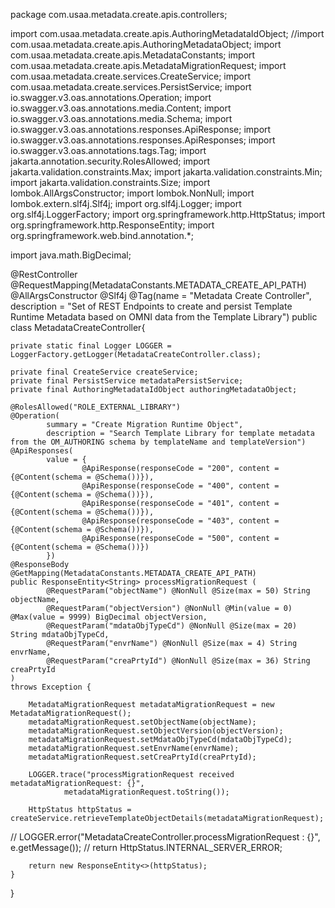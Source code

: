 package com.usaa.metadata.create.apis.controllers;

import com.usaa.metadata.create.apis.AuthoringMetadataIdObject;
//import com.usaa.metadata.create.apis.AuthoringMetadataObject;
import com.usaa.metadata.create.apis.MetadataConstants;
import com.usaa.metadata.create.apis.MetadataMigrationRequest;
import com.usaa.metadata.create.services.CreateService;
import com.usaa.metadata.create.services.PersistService;
import io.swagger.v3.oas.annotations.Operation;
import io.swagger.v3.oas.annotations.media.Content;
import io.swagger.v3.oas.annotations.media.Schema;
import io.swagger.v3.oas.annotations.responses.ApiResponse;
import io.swagger.v3.oas.annotations.responses.ApiResponses;
import io.swagger.v3.oas.annotations.tags.Tag;
import jakarta.annotation.security.RolesAllowed;
import jakarta.validation.constraints.Max;
import jakarta.validation.constraints.Min;
import jakarta.validation.constraints.Size;
import lombok.AllArgsConstructor;
import lombok.NonNull;
import lombok.extern.slf4j.Slf4j;
import org.slf4j.Logger;
import org.slf4j.LoggerFactory;
import org.springframework.http.HttpStatus;
import org.springframework.http.ResponseEntity;
import org.springframework.web.bind.annotation.*;

import java.math.BigDecimal;

@RestController
@RequestMapping(MetadataConstants.METADATA_CREATE_API_PATH)
@AllArgsConstructor
@Slf4j
@Tag(name = "Metadata Create Controller", description = "Set of REST Endpoints to create and persist Template Runtime Metadata based on OMNI data from the Template Library")
public class MetadataCreateController{

    private static final Logger LOGGER = LoggerFactory.getLogger(MetadataCreateController.class);

    private final CreateService createService;
    private final PersistService metadataPersistService;
    private final AuthoringMetadataIdObject authoringMetadataObject;

    @RolesAllowed("ROLE_EXTERNAL_LIBRARY")
    @Operation(
            summary = "Create Migration Runtime Object",
            description = "Search Template Library for template metadata from the OM_AUTHORING schema by templateName and templateVersion")
    @ApiResponses(
            value = {
                    @ApiResponse(responseCode = "200", content = {@Content(schema = @Schema())}),
                    @ApiResponse(responseCode = "400", content = {@Content(schema = @Schema())}),
                    @ApiResponse(responseCode = "401", content = {@Content(schema = @Schema())}),
                    @ApiResponse(responseCode = "403", content = {@Content(schema = @Schema())}),
                    @ApiResponse(responseCode = "500", content = {@Content(schema = @Schema())})
            })
    @ResponseBody
    @GetMapping(MetadataConstants.METADATA_CREATE_API_PATH)
    public ResponseEntity<String> processMigrationRequest (
            @RequestParam("objectName") @NonNull @Size(max = 50) String objectName,
            @RequestParam("objectVersion") @NonNull @Min(value = 0) @Max(value = 9999) BigDecimal objectVersion,
            @RequestParam("mdataObjTypeCd") @NonNull @Size(max = 20) String mdataObjTypeCd,
            @RequestParam("envrName") @NonNull @Size(max = 4) String envrName,
            @RequestParam("creaPrtyId") @NonNull @Size(max = 36) String creaPrtyId
    )
    throws Exception {

        MetadataMigrationRequest metadataMigrationRequest = new MetadataMigrationRequest();
        metadataMigrationRequest.setObjectName(objectName);
        metadataMigrationRequest.setObjectVersion(objectVersion);
        metadataMigrationRequest.setMdataObjTypeCd(mdataObjTypeCd);
        metadataMigrationRequest.setEnvrName(envrName);
        metadataMigrationRequest.setCreaPrtyId(creaPrtyId);

        LOGGER.trace("processMigrationRequest received metadataMigrationRequest: {}",
                metadataMigrationRequest.toString());

        HttpStatus httpStatus = createService.retrieveTemplateObjectDetails(metadataMigrationRequest);

//            LOGGER.error("MetadataCreateController.processMigrationRequest : {}", e.getMessage());
//            return HttpStatus.INTERNAL_SERVER_ERROR;

        return new ResponseEntity<>(httpStatus);
    }
}
